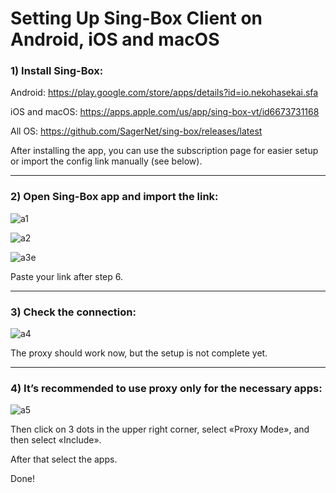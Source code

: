 # Setting Up Sing-Box Client on Android, iOS and macOS

### 1) Install Sing-Box:
Android: https://play.google.com/store/apps/details?id=io.nekohasekai.sfa

iOS and macOS: https://apps.apple.com/us/app/sing-box-vt/id6673731168

All OS: https://github.com/SagerNet/sing-box/releases/latest

After installing the app, you can use the subscription page for easier setup or import the config link manually (see below).

-----

### 2) Open Sing-Box app and import the link:
![a1](https://github.com/user-attachments/assets/850f80f0-0d69-452f-ab6c-a501e6403f99)

![a2](https://github.com/user-attachments/assets/0ebf3b0c-3741-4143-bbc5-416cb397b7fb)

![a3e](https://github.com/user-attachments/assets/6659bd0d-f77a-4db1-ac98-cd8275b65b84)

Paste your link after step 6.

-----

### 3) Check the connection:
![a4](https://github.com/user-attachments/assets/e596bee9-fbd5-417a-818f-41ff1983256e)

The proxy should work now, but the setup is not complete yet.

-----

### 4) It’s recommended to use proxy only for the necessary apps:
![a5](https://github.com/user-attachments/assets/5ac39237-f7c7-4f13-8f8c-bd2aa5e54a02)

Then click on 3 dots in the upper right corner, select «Proxy Mode», and then select «Include».

After that select the apps.

Done!
